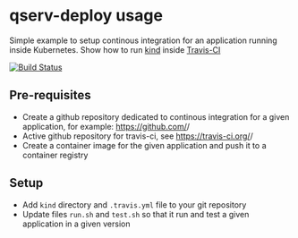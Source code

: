 # qserv-deploy usage

Simple example to setup continous integration for an application running inside Kubernetes.
Show how to run [kind](https://github.com/kubernetes-sigs/kind) inside [Travis-CI](https://travis-ci.org/fjammes/kind-travis-ci)

[![Build
Status](https://travis-ci.org/fjammes/kind-travis-ci.svg?branch=master)](https://travis-ci.org/fjammes/kind-travis-ci)

## Pre-requisites

* Create a github repository dedicated to  continous integration for a given application, for example: https://github.com/<github-account>/<github-repository>
* Active github repository for travis-ci, see https://travis-ci.org/<github-account>/<github-repository>
* Create a container image for the given application and push it to a container registry

## Setup

* Add `kind` directory and `.travis.yml` file to your git repository
* Update files `run.sh` and `test.sh` so that it run and test a given application in a given version
